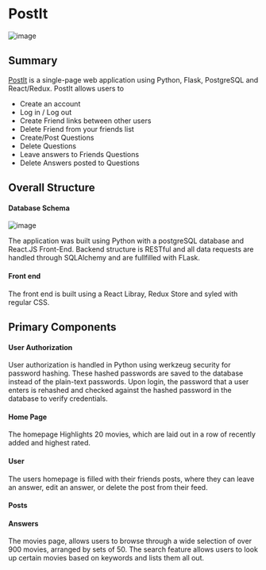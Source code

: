 # PostIt

![image](https://user-images.githubusercontent.com/74742629/130109401-dc08c884-f8be-45fb-9618-35bf0ddc9633.png)

## Summary

[PostIt](https://gopostit.herokuapp.com/login) is a single-page web application using Python, Flask, PostgreSQL and React/Redux. PostIt allows users to

* Create an account
* Log in / Log out
* Create Friend links between other users
* Delete Friend from your friends list
* Create/Post Questions
* Delete Questions
* Leave answers to Friends Questions
* Delete Answers posted to Questions

## Overall Structure

#### Database Schema
![image](https://user-images.githubusercontent.com/74742629/130112693-fc1e9dcb-fdde-4a38-895b-dce7299e0898.png)
<!-- #### Back end -->
The application was built using Python with a postgreSQL database and React.JS Front-End. Backend structure is RESTful and all data requests are handled through SQLAlchemy and are fullfilled with FLask.

#### Front end 
The front end is built using a React Libray, Redux Store and syled with regular CSS.

## Primary Components
<!--  -->
#### User Authorization
User authorization is handled in Python using werkzeug security for password hashing. These hashed passwords are saved to the database instead of the plain-text passwords. Upon login, the password that a user enters is rehashed and checked against the hashed password in the database to verify credentials.

<!-- ![sign-in](https://user-images.githubusercontent.com/74742629/114245089-bc97b800-995d-11eb-9903-05bbeb7e4ba3.png) -->

#### Home Page
<!-- ![home-page](https://user-images.githubusercontent.com/74742629/114245120-d0dbb500-995d-11eb-8a98-c7880a17342e.png) -->

The homepage Highlights 20 movies, which are laid out in a row of recently added and highest rated.

#### User 
<!-- ![user-profile](https://user-images.githubusercontent.com/74742629/114245017-9540eb00-995d-11eb-9f6a-6aabbdf91620.png) -->

The users homepage is filled with their friends posts, where they can leave an answer, edit an answer, or delete the post from their feed. 

#### Posts



#### Answers
<!-- ![movies](https://user-images.githubusercontent.com/74742629/114244841-3b402580-995d-11eb-9f68-fdf835644e18.png) -->

The movies page, allows users to browse through a wide selection of over 900 movies, arranged by sets of 50.
The search feature allows users to look up certain movies based on keywords and lists them all out.




